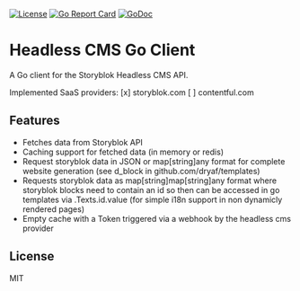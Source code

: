 [![License](http://img.shields.io/badge/license-mit-blue.svg?style=flat-square)](https://raw.githubusercontent.com/dryaf/headless_cms/master/LICENSE)
[![Go Report Card](https://goreportcard.com/badge/github.com/dryaf/headless_cms?style=flat-square)](https://goreportcard.com/report/github.com/dryaf/headless_cms)
[![GoDoc](http://img.shields.io/badge/go-documentation-blue.svg?style=flat-square)](https://pkg.go.dev/github.com/dryaf/headless_cms?tab=doc)

# Headless CMS Go Client 

A Go client for the Storyblok Headless CMS API.

Implemented SaaS providers:
[x] storyblok.com
[ ] contentful.com


## Features

- Fetches data from Storyblok API
- Caching support for fetched data (in memory or redis)
- Request storyblok data in JSON or map[string]any format for complete website generation 
(see d_block in github.com/dryaf/templates)
- Requests storyblok data as map[string]map[string]any format where storyblok blocks need to contain an id so then can be accessed in go templates via .Texts.id.value (for simple i18n support in non dynamicly rendered pages)
- Empty cache with a Token triggered via a webhook by the headless cms provider

## License
MIT
